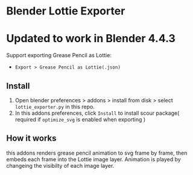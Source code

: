 # Blender Lottie Exporter
# Updated to work in Blender 4.4.3

Support exporting Grease Pencil as Lottie:
- `Export > Grease Pencil as Lottie(.json)`

## Install

1. Open blender preferences > addons > install from disk > select `lottie_exporter.py` in this repo.
2. In this addons preferences, click `Install` to install scour package( required if `optimize_svg` is enabled when exporting )

## How it works

this addons renders grease pencil animation to svg frame by frame, then embeds each frame into the Lottie image layer. Animation is played by changeing the visibilty of each image layer.
